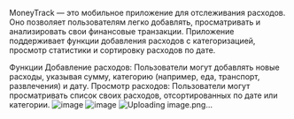MoneyTrack — это мобильное приложение для отслеживания расходов. Оно позволяет пользователям легко добавлять, просматривать и анализировать свои финансовые транзакции. 
Приложение поддерживает функции добавления расходов с категоризацией, просмотр статистики и сортировку расходов по дате.

Функции
Добавление расходов: Пользователи могут добавлять новые расходы, указывая сумму, категорию (например, еда, транспорт, развлечения) и дату.
Просмотр расходов: Пользователи могут просматривать список своих расходов, отсортированных по дате или категории.
![image](https://github.com/user-attachments/assets/dc4b6251-54ea-4dc6-90c6-02133d1f509b)
![image](https://github.com/user-attachments/assets/8cf0f653-5dd9-46fe-b4a7-ec3869d33cdd)
![Uploading image.png…]()

